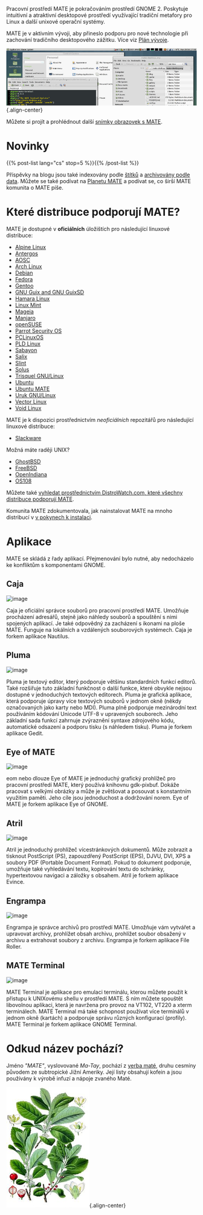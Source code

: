 <!--
.. title: Pracovní prostředí MATE
.. slug: index
.. date: 2013-10-31 12:29:57
.. tags: About,Applications,Screenshots
.. link:
.. description:
-->

Pracovní prostředí MATE je pokračováním prostředí GNOME 2. Poskytuje
intuitivní a atraktivní desktopové prostředí využívající tradiční
metafory pro Linux a další unixové operační systémy.

MATE je v aktivním vývoji, aby přineslo podporu pro nové technologie
při zachování tradičního desktopového zážitku. Více viz 
[Plán vývoje](https://wiki.mate-desktop.org/developers-corner/roadmap/). 

![image](/screens/screenshot.jpg){.align-center}

Můžete si projít a prohlédnout další [snímky obrazovek s MATE](gallery/).

Novinky
=======

{{% post-list lang="cs" stop=5 %}}{{% /post-list %}}

Příspěvky na blogu jsou také indexovány podle [štítků](tags/) a [archivovány
podle data](archive/). Můžete se také podívat na [Planetu
MATE](https://planet.mate-desktop.org) a podívat se, co širší MATE
komunita o MATE píše. 

Které distribuce podporují MATE?
================================

MATE je dostupné v **oficiálních** úložištích pro následující
linuxové distribuce: 

-   [Alpine Linux](https://www.alpinelinux.org/)
-   [Antergos](https://antergos.com/)
-   [AOSC](https://aosc.io/)
-   [Arch Linux](https://www.archlinux.org)
-   [Debian](https://www.debian.org)
-   [Fedora](https://www.fedoraproject.org)
-   [Gentoo](https://www.gentoo.org)
-   [GNU Guix and GNU GuixSD](https://gnu.org/s/guix)
-   [Hamara Linux](https://hamaralinux.org/)
-   [Linux Mint](https://linuxmint.com)
-   [Mageia](https://www.mageia.org/en/)
-   [Manjaro](https://manjaro.org/)
-   [openSUSE](https://www.opensuse.org)
-   [Parrot Security OS](https://www.parrotsec.org/)
-   [PCLinuxOS](https://www.pclinuxos.com/get-pclinuxos/mate/)
-   [PLD Linux](https://www.pld-linux.org/)
-   [Sabayon](https://www.sabayon.org)
-   [Salix](https://www.salixos.org)
-   [Slint](https://slint.fr)
-   [Solus](https://getsol.us/)
-   [Trisquel GNU/Linux](https://trisquel.info/)
-   [Ubuntu](https://www.ubuntu.com)
-   [Ubuntu MATE](https://www.ubuntu-mate.org)
-   [Uruk GNU/Linux](https://urukproject.org/dist/)
-   [Vector Linux](http://vectorlinux.com)
-   [Void Linux](https://www.voidlinux.org/)

MATE je k dispozici prostřednictvím *neoficiálních* repozitářů pro následující
linuxové distribuce: 

-   [Slackware](http://www.slackware.com)

Možná máte raději UNIX?

-   [GhostBSD](https://ghostbsd.org)
-   [FreeBSD](https://freebsd.org)
-   [OpenIndiana](https://www.openindiana.org)
-   [OS108](https://OS108.org/)

Můžete také [vyhledat prostřednictvím DistroWatch.com, které všechny distribuce
podporují MATE](https://distrowatch.org/search.php?desktop=MATE#distrosearch).

Komunita MATE zdokumentovala, jak nainstalovat MATE na mnoho
distribucí v [v pokynech k instalaci](https://wiki.mate-desktop.org/introduction/installation/). 

Aplikace
========

MATE se skládá z řady aplikací. Přejmenování bylo nutné, aby nedocházelo
ke konfliktům s komponentami GNOME. 

Caja
----

![image](/assets/img/mate/caja.png)

Caja je oficiální správce souborů pro pracovní prostředí MATE. Umožňuje
procházení adresářů, stejně jako náhledy souborů a spouštění s nimi spojených
aplikací. Je také odpovědný za zacházení s ikonami na ploše MATE.
Funguje na lokálních a vzdálených souborových systémech.
Caja je forkem aplikace Nautilus. 

Pluma
-----

![image](/assets/img/mate/pluma.png)

Pluma je textový editor, který podporuje většinu standardních funkcí editorů.
Také rozšiřuje tuto základní funkčnost o další funkce, které obvykle nejsou
dostupné v jednoduchých textových editorech. Pluma je grafická aplikace, která
podporuje úpravy více textových souborů v jednom okně (někdy označovaných jako
karty nebo MDI). Pluma plně podporuje mezinárodní text používáním
kódování Unicode UTF-8 v upravených souborech. Jeho základní sada funkcí
zahrnuje zvýraznění syntaxe zdrojového kódu, automatické odsazení a
podporu tisku (s náhledem tisku). Pluma je forkem aplikace Gedit. 

Eye of MATE
-----------

![image](/assets/img/mate/eom.png)

eom nebo dlouze Eye of MATE je jednoduchý grafický prohlížeč pro pracovní
prostředí MATE, který používá knihovnu gdk-pixbuf. Dokáže pracovat s velkými
obrázky a může je zvětšovat a posouvat s konstantním využitím paměti.
Jeho cíle jsou jednoduchost a dodržování norem.
Eye of MATE je forkem aplikace Eye of GNOME. 

Atril
-----

![image](/assets/img/mate/atril.png)

Atril je jednoduchý prohlížeč vícestránkových dokumentů.
Může zobrazit a tisknout PostScript (PS), zapouzdřený PostScript (EPS),
DJVU, DVI, XPS a soubory PDF (Portable Document Format). Pokud to dokument
podporuje, umožňuje také vyhledávání textu, kopírování textu do schránky,
hypertextovou navigaci a záložky s obsahem. Atril je forkem aplikace Evince. 

Engrampa
--------

![image](/assets/img/mate/engrampa.png)

Engrampa je správce archivů pro prostředí MATE. Umožňuje vám
vytvářet a upravovat archivy, prohlížet obsah archivu, prohlížet soubor
obsažený v archivu a extrahovat soubory z archivu.
Engrampa je forkem aplikace File Roller. 

MATE Terminal
-------------

![image](/assets/img/mate/terminal.png)

MATE Terminal je aplikace pro emulaci terminálu, kterou můžete použít
k přistupu k UNIXovému shellu v prostředí MATE. S ním můžete spouštět
libovolnou aplikaci, která je navržena pro provoz na VT102, VT220 a xterm
terminálech. MATE Terminal má také schopnost používat více terminálů
v jednom okně (kartách) a podporuje správu různých konfigurací (profily).
MATE Terminal je forkem aplikace GNOME Terminal. 

Odkud název pochází? 
====================

Jméno *\"MATE\"*, vyslovované *Ma-Tay*, pochází z [yerba
maté](https://cs.wikipedia.org/wiki/Cesm%C3%ADna_paraguaysk%C3%A1),
druhu cesmíny původem ze subtropické Jižní Ameriky. Její listy obsahují
kofein a jsou používány k výrobě infuzí a nápoje zvaného Maté. 

![image](/assets/img/mate/yerba.jpg){.align-center}
